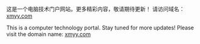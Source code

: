 这是一个电脑技术门户网站。更多精彩内容，敬请期待更新！
请访问域名：[xmyy.com](https://xmyy.com) <a target="_blank"></a>

This is a computer technology portal. Stay tuned for more updates!
Please visit the domain name: [xmyy.com](https://xmyy.com) <a target="_blank"></a>